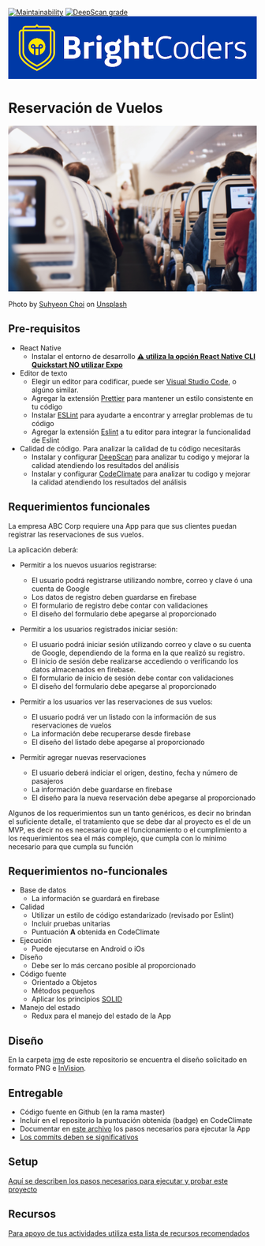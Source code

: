 [![Maintainability](https://api.codeclimate.com/v1/badges/2466a5d692a9441f2d7c/maintainability)](https://codeclimate.com/github/BC-MAY-21-RN/kata-05-reservacion-de-vuelos-k5-n21-t2/maintainability)
[![DeepScan grade](https://deepscan.io/api/teams/16253/projects/19511/branches/508890/badge/grade.svg)](https://deepscan.io/dashboard#view=project&tid=16253&pid=19511&bid=508890)
![BrightCoders Logo](img/logo-bc.png)

# Reservación de Vuelos

![Cover](img/cover.jpg)

<span>Photo by <a href="https://unsplash.com/@by_syeoni?utm_source=unsplash&amp;utm_medium=referral&amp;utm_content=creditCopyText">Suhyeon Choi</a> on <a href="https://unsplash.com/s/photos/flight?utm_source=unsplash&amp;utm_medium=referral&amp;utm_content=creditCopyText">Unsplash</a></span>

## Pre-requisitos
-  React Native
   - Instalar el entorno de desarrollo [**:warning: utiliza la opción React Native CLI Quickstart NO utilizar Expo**](https://reactnative.dev/docs/environment-setup)
- Editor de texto
  - Elegir un editor para codificar, puede ser [Visual Studio Code](https://code.visualstudio.com/), o algúno similar.
  - Agregar la extensión [Prettier](https://marketplace.visualstudio.com/items?itemName=esbenp.prettier-vscode) para mantener un estilo consistente en tu código
  - Instalar [ESLint](https://eslint.org/) para ayudarte a encontrar y arreglar problemas de tu código
  - Agregar la extensión [Eslint](https://marketplace.visualstudio.com/items?itemName=dbaeumer.vscode-eslint) a tu editor para integrar la funcionalidad de Eslint
- Calidad de código. Para analizar la calidad de tu código necesitarás
  - Instalar y configurar [DeepScan](https://deepscan.io/) para analizar tu codigo y mejorar la calidad atendiendo los resultados del análisis
  - Instalar y configurar [CodeClimate](https://codeclimate.com/) para analizar tu codigo y mejorar la calidad atendiendo los resultados del análisis
  
## Requerimientos funcionales
  
La empresa ABC Corp requiere una App para que sus clientes puedan registrar las reservaciones de sus vuelos. 
  
La aplicación deberá:
  
- Permitir a los nuevos usuarios registrarse:
  - El usuario podrá registrarse utilizando nombre, correo y clave ó una cuenta de Google
  - Los datos de registro deben guardarse en firebase
  - El formulario de registro debe contar con validaciones
  - El diseño del formulario debe apegarse al proporcionado
  
- Permitir a los usuarios registrados iniciar sesión:
  - El usuario podrá iniciar sesión utilizando correo y clave o su cuenta de Google, dependiendo de la forma en la que realizó su registro.
  - El inicio de sesión debe realizarse accediendo o verificando los datos almacenados en firebase.
  - El formulario de inicio de sesión debe contar con validaciones
  - El diseño del formulario debe apegarse al proporcionado
  
- Permitir a los usuarios ver las reservaciones de sus vuelos:
  - El usuario podrá ver un listado con la información de sus reservaciones de vuelos
  - La información debe recuperarse desde firebase
  - El diseño del listado debe apegarse al proporcionado
  
- Permitir agregar nuevas reservaciones
  - El usuario deberá indiciar el origen, destino, fecha y número de pasajeros
  - La información debe guardarse en firebase
  - El diseño para la nueva reservación debe apegarse al proporcionado
  
 Algunos de los requerimientos sun un tanto genéricos, es decir no brindan el suficiente detalle, el tratamiento que se debe dar al proyecto es el de un MVP, es decir no es necesario que el funcionamiento o el cumplimiento a los requerimientos sea el más complejo, que cumpla con lo mínimo necesario para que cumpla su función
  
## Requerimientos no-funcionales
 - Base de datos
   - La información se guardará en firebase
 - Calidad
   - Utilizar un estilo de código estandarizado (revisado por Eslint)
   - Incluir pruebas unitarias
   - Puntuación **A** obtenida en CodeClimate
- Ejecución 
   - Puede ejecutarse en Android o iOs
- Diseño
   - Debe ser lo más cercano posible al proporcionado
- Código fuente
   - Orientado a Objetos
   - Métodos pequeños
   - Aplicar los principios [SOLID](https://blog.usejournal.com/how-to-apply-solid-principles-in-react-applications-6c964091a982)
 - Manejo del estado
   - Redux para el manejo del estado de la App
  
## Diseño
En la carpeta [img](/img) de este repositorio se encuentra el diseño solicitado en formato PNG e [InVision](https://www.invisionapp.com/).
  
## Entregable
- Código fuente en Github (en la rama master)
- Incluir en el repositorio la puntuación obtenida (badge) en CodeClimate
- Documentar en [este archivo](setup/README.md) los pasos necesarios para ejecutar la App
- [Los commits deben se significativos](https://medium.com/better-programming/you-need-meaningful-commit-messages-d869e44e98d4)


## Setup
[Aquí se describen los pasos necesarios para ejecutar y probar este proyecto](setup/README.md)

## Recursos
[Para apoyo de tus actividades utiliza esta lista de recursos recomendados](https://github.com/bright-coders/commons/tree/master/topics/resources-react-native)
  
